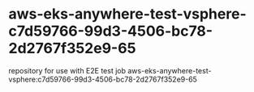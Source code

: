 # aws-eks-anywhere-test-vsphere-c7d59766-99d3-4506-bc78-2d2767f352e9-65
repository for use with E2E test job aws-eks-anywhere-test-vsphere:c7d59766-99d3-4506-bc78-2d2767f352e9-65
